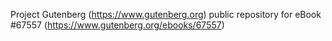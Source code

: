Project Gutenberg (https://www.gutenberg.org) public repository for eBook #67557 (https://www.gutenberg.org/ebooks/67557)
